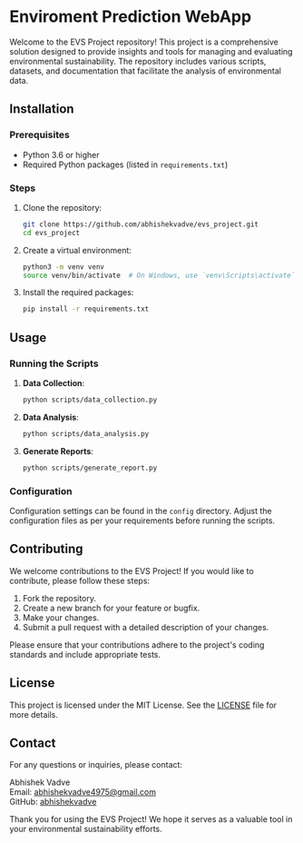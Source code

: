 # Enviroment Prediction WebApp 

Welcome to the EVS Project repository! This project is a comprehensive solution designed to provide insights and tools for managing and evaluating environmental sustainability. The repository includes various scripts, datasets, and documentation that facilitate the analysis of environmental data.


## Installation

### Prerequisites

- Python 3.6 or higher
- Required Python packages (listed in `requirements.txt`)

### Steps

1. Clone the repository:
    ```bash
    git clone https://github.com/abhishekvadve/evs_project.git
    cd evs_project
    ```

2. Create a virtual environment:
    ```bash
    python3 -m venv venv
    source venv/bin/activate  # On Windows, use `venv\Scripts\activate`
    ```

3. Install the required packages:
    ```bash
    pip install -r requirements.txt
    ```

## Usage

### Running the Scripts

1. **Data Collection**:
    ```bash
    python scripts/data_collection.py
    ```

2. **Data Analysis**:
    ```bash
    python scripts/data_analysis.py
    ```

3. **Generate Reports**:
    ```bash
    python scripts/generate_report.py
    ```

### Configuration

Configuration settings can be found in the `config` directory. Adjust the configuration files as per your requirements before running the scripts.

## Contributing

We welcome contributions to the EVS Project! If you would like to contribute, please follow these steps:

1. Fork the repository.
2. Create a new branch for your feature or bugfix.
3. Make your changes.
4. Submit a pull request with a detailed description of your changes.

Please ensure that your contributions adhere to the project's coding standards and include appropriate tests.

## License

This project is licensed under the MIT License. See the [LICENSE](LICENSE) file for more details.

## Contact

For any questions or inquiries, please contact:

Abhishek Vadve  
Email: [abhishekvadve4975@gmail.com](mailto:abhishekvadve4975@gmail.com.com)  
GitHub: [abhishekvadve](https://github.com/abhishekvadve)

Thank you for using the EVS Project! We hope it serves as a valuable tool in your environmental sustainability efforts.
